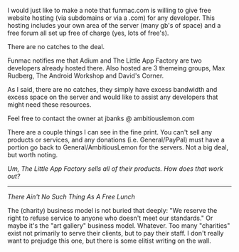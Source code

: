 I would just like to make a note that funmac.com is willing to give free website hosting (via subdomains or via a .com) for any developer. This hosting includes your own area of the server (many gb's of space) and a free forum all set up free of charge (yes, lots of free's).

There are no catches to the deal.

Funmac notifies me that Adium and The Little App Factory are two developers already hosted there. Also hosted are 3 themeing groups, Max Rudberg, The Android Workshop and David's Corner.

As I said, there are no catches, they simply have excess bandwidth and excess space on the server and would like to assist any developers that might need these resources.

Feel free to contact the owner at jbanks @ ambitiouslemon.com

There are a couple things I can see in the fine print. You can't sell any products or services, and any donations (i.e. General/PayPal) must have a portion go back to General/AmbitiousLemon for the servers. Not a big deal, but worth noting.

*Um, The Little App Factory sells all of their products. How does that work out?*


----

*There Ain't No Such Thing As A Free Lunch*

The (charity) business model is not buried that deeply: "We reserve the right to refuse service to anyone who doesn't meet our standards."
Or maybe it's the "art gallery" business model. Whatever.
Too many "charities" exist not primarily to serve their clients, but to pay their staff. I don't really want to prejudge this one,
but there is some elitist writing on the wall.